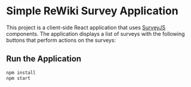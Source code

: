 # Simple ReWiki Survey Application

This project is a client-side React application that uses [SurveyJS](https://surveyjs.io/) components. The application displays a list of surveys with the following buttons that perform actions on the surveys:

## Run the Application

```bash
npm install
npm start
```
